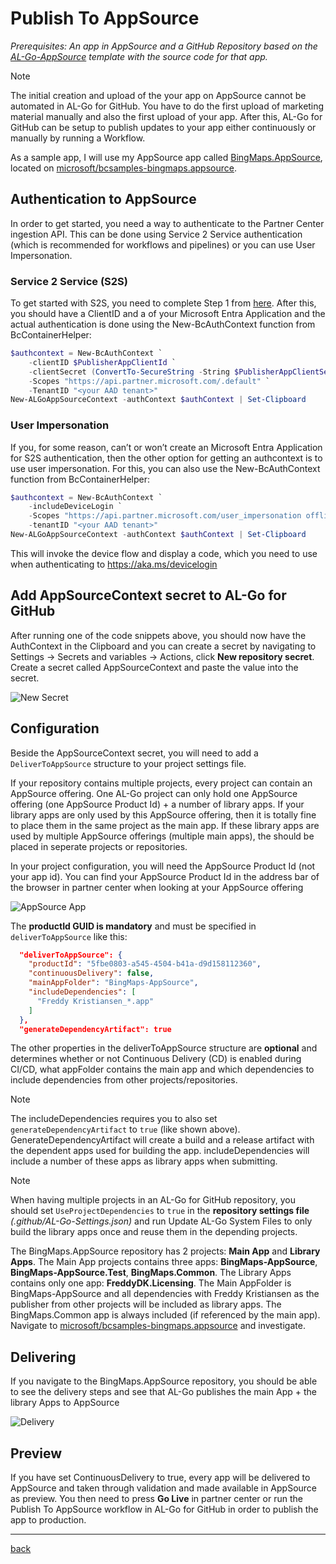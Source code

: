 # Publish To AppSource

*Prerequisites: An app in AppSource and a GitHub Repository based on the [AL-Go-AppSource](https://aka.ms/AL-Go-AppSource) template with the source code for that app.*

> [!NOTE]
> The initial creation and upload of the your app on AppSource cannot be automated in AL-Go for GitHub. You have to do the first upload of marketing material manually and also the first upload of your app. After this, AL-Go for GitHub can be setup to publish updates to your app either continuously or manually by running a Workflow.

As a sample app, I will use my AppSource app called [BingMaps.AppSource](https://appsource.microsoft.com/da-dk/product/dynamics-365-business-central/PUBID.microsoftdynsmb%7CAID.bingmapsintegration%7CPAPPID.4270bff7-c860-434f-b09a-0f3e37d243fd?tab=Overview), located on [microsoft/bcsamples-bingmaps.appsource](https://github.com/microsoft/bcsamples-bingmaps.appsource).

## Authentication to AppSource

In order to get started, you need a way to authenticate to the Partner Center ingestion API. This can be done using Service 2 Service authentication (which is recommended for workflows and pipelines) or you can use User Impersonation.

### Service 2 Service (S2S)

To get started with S2S, you need to complete Step 1 from [here](https://docs.microsoft.com/en-us/azure/marketplace/azure-app-apis). After this, you should have a ClientID and a of your Microsoft Entra Application and the actual authentication is done using the New-BcAuthContext function from BcContainerHelper:

```powershell
$authcontext = New-BcAuthContext `
    -clientID $PublisherAppClientId `
    -clientSecret (ConvertTo-SecureString -String $PublisherAppClientSecret -AsPlainText -Force) `
    -Scopes "https://api.partner.microsoft.com/.default" `
    -TenantID "<your AAD tenant>"
New-ALGoAppSourceContext -authContext $authContext | Set-Clipboard
```

### User Impersonation

If you, for some reason, can’t or won’t create an Microsoft Entra Application for S2S authentication, then the other option for getting an authcontext is to use user impersonation. For this, you can also use the New-BcAuthContext function from BcContainerHelper:

```powershell
$authcontext = New-BcAuthContext `
    -includeDeviceLogin `
    -Scopes "https://api.partner.microsoft.com/user_impersonation offline_access" `
    -tenantID "<your AAD tenant>"
New-ALGoAppSourceContext -authContext $authContext | Set-Clipboard
```

This will invoke the device flow and display a code, which you need to use when authenticating to https://aka.ms/devicelogin

## Add AppSourceContext secret to AL-Go for GitHub

After running one of the code snippets above, you should now have the AuthContext in the Clipboard and you can create a secret by navigating to Settings -> Secrets and variables -> Actions, click **New repository secret**. Create a secret called AppSourceContext and paste the value into the secret.

![New Secret](https://github.com/microsoft/AL-Go/assets/10775043/faac0de8-032a-4336-a8b0-e176d92e23f7)

## Configuration

Beside the AppSourceContext secret, you will need to add a `DeliverToAppSource` structure to your project settings file.

If your repository contains multiple projects, every project can contain an AppSource offering. One AL-Go project can only hold one AppSource offering (one AppSource Product Id) + a number of library apps. If your library apps are only used by this AppSource offering, then it is totally fine to place them in the same project as the main app. If these library apps are used by multiple AppSource offerings (multiple main apps), the should be placed in seperate projects or repositories.

In your project configuration, you will need the AppSource Product Id (not your app id). You can find your AppSource Product Id in the address bar of the browser in partner center when looking at your AppSource offering

![AppSource App](https://github.com/microsoft/AL-Go/assets/10775043/71b9f10e-2046-46cc-9cd5-13a0d1efd486)

The **productId GUID is mandatory** and must be specified in `deliverToAppSource` like this:

```json
  "deliverToAppSource": {
    "productId": "5fbe0803-a545-4504-b41a-d9d158112360",
    "continuousDelivery": false,
    "mainAppFolder": "BingMaps-AppSource",
    "includeDependencies": [
      "Freddy Kristiansen_*.app"
    ]
  },
  "generateDependencyArtifact": true
```

The other properties in the deliverToAppSource structure are **optional** and determines whether or not Continuous Delivery (CD) is enabled during CI/CD, what appFolder contains the main app and which dependencies to include dependencies from other projects/repositories.

> [!NOTE]
> The includeDependencies requires you to also set `generateDependencyArtifact` to `true` (like shown above). GenerateDependencyArtifact will create a build and a release artifact with the dependent apps used for building the app. includeDependencies will include a number of these apps as library apps when submitting.

> [!NOTE]
> When having multiple projects in an AL-Go for GitHub repository, you should set `UseProjectDependencies` to `true` in the **repository settings file** *(.github/AL-Go-Settings.json)* and run Update AL-Go System Files to only build the library apps once and reuse them in the depending projects.

The BingMaps.AppSource repository has 2 projects: **Main App** and **Library Apps**. The Main App projects contains three apps: **BingMaps-AppSource**, **BingMaps-AppSource.Test**, **BingMaps.Common**. The Library Apps contains only one app: **FreddyDK.Licensing**. The Main AppFolder is BingMaps-AppSource and all dependencies with Freddy Kristiansen as the publisher from other projects will be included as library apps. The BingMaps.Common app is always included (if referenced by the main app). Navigate to [microsoft/bcsamples-bingmaps.appsource](https://github.com/microsoft/bcsamples-bingmaps.appsource) and investigate.

## Delivering

If you navigate to the BingMaps.AppSource repository, you should be able to see the delivery steps and see that AL-Go publishes the main App + the library Apps to AppSource

![Delivery](https://github.com/microsoft/AL-Go/assets/10775043/c002d29c-96a6-4ef5-b281-ad2518117ca8)

## Preview

If you have set ContinuousDelivery to true, every app will be delivered to AppSource and taken through validation and made available in AppSource as preview. You then need to press **Go Live** in partner center or run the Publish To AppSource workflow in AL-Go for GitHub in order to publish the app to production.

______________________________________________________________________

[back](../README.md)
